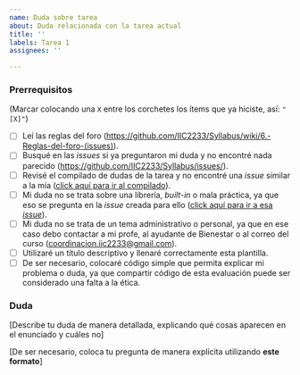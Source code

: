 ```yaml
---
name: Duda sobre tarea
about: Duda relacionada con la tarea actual
title: ''
labels: Tarea 1
assignees: ''

---
```


<!-- **Esta es una plantilla para que dejes dudas relacionadas con la tarea actual. Si tienes dudas de otro tipo, utiliza la plantilla apropiada. Recuerda utilizar la pestaña "Preview" para ver cómo se vería tu *issue* antes de publicarla.** -->

### Prerrequisitos
(Marcar colocando una `X` entre los corchetes los ítems que ya hiciste, así: `"[X]"`)

* [ ] Leí las reglas del foro (https://github.com/IIC2233/Syllabus/wiki/6.-Reglas-del-foro-(issues)).
* [ ] Busqué en las *issues* si ya preguntaron mi duda y no encontré nada parecido (https://github.com/IIC2233/Syllabus/issues/).
* [ ] Revisé el compilado de dudas de la tarea y no encontré una *issue* similar a la mía ([click aquí para ir al compilado](/IIC2233/Syllabus/issues/56)).
* [ ] Mi duda no se trata sobre una librería, *built-in* o mala práctica, ya que eso se pregunta en la *issue* creada para ello ([click aquí para ir a esa _issue_](/IIC2233/Syllabus/issues/55)).
* [ ] Mi duda no se trata de un tema administrativo o personal, ya que en ese caso debo contactar a mi profe, al ayudante de Bienestar o al correo del curso (coordinacion.iic2233@gmail.com).
* [ ] Utilizaré un título descriptivo y llenaré correctamente esta plantilla.
* [ ] De ser necesario, colocaré código simple que permita explicar mi problema o duda, ya que compartir código de esta evaluación puede ser considerado una falta a la ética.

### Duda

[Describe tu duda de manera detallada, explicando qué cosas aparecen en el enunciado y cuáles no]

[De ser necesario, coloca tu pregunta de manera explícita utilizando **este formato**]
